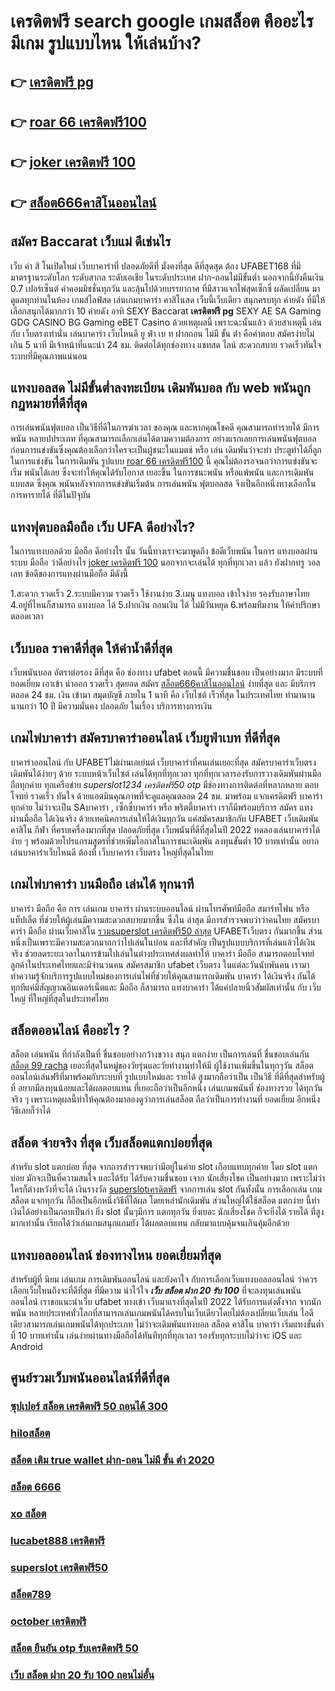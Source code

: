 # เครดิตฟรี search google  เกมสล็อต คืออะไร มีเกม รูปแบบไหน ให้เล่นบ้าง?

## 👉 [เครดิตฟรี pg](https://mabet.net/credit-free-50/)
## 👉 [roar 66 เครดิตฟรี100](https://mabet.net/20-free-100/)
## 👉 [joker เครดิตฟรี 100](https://mabet.net/)
## 👉 [สล็อต666คาสิโนออนไลน์](https://member.mabet.net/?action=login)

## สมัคร Baccarat  เว็บแม่ ดีเช่นไร

เว็บ ค่า สิ โนเปิดใหม่ เว็บบาคาร่าที่ ปลอดภัยดีที่ มั่งคงที่สุด ดีที่สุดสุด ต้อง UFABET168 ที่มีมาตรฐานระดับโลก ระดับสากล ระดับเอเชีย ในระดับประเทศ  ฝาก-ถอนไม่มีขั้นต่ำ  นอกจากนี้ยังคืนเงิน 0.7 เปอร์เซ็นต์ ค่าคอมมิชชั่นทุกวัน  และลุ้นไปด้วยบรรยากาศ ที่มีสาวแจกไพ่สุดเซ็กซี่  ผลัดเปลี่ยน มาดูแลทุกท่านในห้อง เกมส์ไลฟ์สด เล่นเกมบาคาร่า คาสิโนสด เว็บนี้เว็บเดียว สนุกครบทุก ค่ายดัง ที่มีให้เลือกสนุกได้มากกว่า 10 ค่ายดัง  อาทิ  SEXY Baccarat **เครดิตฟรี pg** SEXY AE SA Gaming GDG CASINO BG Gaming eBET Casino ด้วยเหตุผลนี้ เพราะฉะนั้นแล้ว ด้วยสาเหตุนี้ เล่นกับ เว็บตรงเท่านั่น เล่นบาคาร่า เว็บไหนดี  ยู ฟ่า เบ ท ฝากถอน ไม่มี ขั้น ต่ํา  คือคำตอบ สมัครง่ายไม่เกิน 5 นาที มีเจ้าหน้าที่แนะนำ 24 ชม. ติดต่อได้ทุกช่องทาง แชทสด ไลน์ สะดวกสบาย รวดเร็วทันใจระบบที่มีคุณภาพแน่นอน


##  แทงบอลสด ไม่มีขั้นต่ำลงทะเบียน เดิมพันบอล กับ web พนันถูกกฎหมายที่ดีที่สุด

 การเล่นพนันฟุตบอล เป็นวิธีที่ดีในการฆ่าเวลา ของคุณ และหากคุณโชคดี คุณสามารถทำรายได้  มีการพนัน หลายปประเภท ที่คุณสามารถเลือกเล่นได้ตามความต้องการ  อย่างแรกเลยการเล่นพนันฟุตบอล ก่อนการแข่งขันซึ่งคุณต้องเลือกว่าใครจะเป็นผู้ชนะในแมตช์ หรือ เล่น เดิมพันว่าจะทำ ประตูทำได้กี่ลูกในการแข่งขัน ในการเดิมพัน รูปแบบ [roar 66 เครดิตฟรี100](https://mabet.net/) นี้ คุณไม่ต้องรอจนกว่าการแข่งขันจะเริ่ม  พนันได้เลย ซึ่งจะทำให้คุณได้รับโอกาส เยอะขึ้น ในการชนะพนัน หรือแพ้พนัน  และการเดิมพันแบบสด  ซึ่งคุณ พนันหลังจากการแข่งขันเริ่มต้น  การเล่นพนัน ฟุตบอลสด จึงเป็นอีกหนึ่งทางเลือกในการหารายได้ ที่ดีในปัจุบัน

##  แทงฟุตบอลมือถือ  เว็บ UFA  ดีอย่างไร?

ในการแทงบอลด้วย มือถือ ดีอย่างไร  นั้น วันนี้ทางเราจะมาพูดถึง ข้อดีเว็บพนัน ในการ แทงบอลผ่านระบบ มือถือ ว่าดีอย่างไร [joker เครดิตฟรี 100](https://member.mabet.net/?action=login) นอกจากจะเล่นได้  ทุกที่ทุกเวลา แล้ว ยังฝากทรู วอลเลท  ข้อดีของการแทงผ่านมือถือ มีดังนี้

1.สะดวก รวดเร็ว
2.ระบบมีความ  รวดเร็ว ใช้งานง่าย
3.เมนู แทงบอล เข้าใจง่าย รองรับภาษาไทย
4.อยู่ที่ไหนก็สามารถ แทงบอล ได้
5.ฝากเงิน ถอนเงิน ได้  ไม่มีวันหยุด
6.พร้อมทีมงาน ให้คำปรึกษาตลอดเวลา


## เว็บบอล ราคาดีที่สุด ให้ค่าน้ำดีที่สุด

 เว็บพนันบอล   อัตราต่อรอง  ดีที่สุด  คือ   ช่องทาง ufabet   ตอนนี้  มีความชื่นชอบ  เป็นอย่างมาก มีระบบที่ยอดเยี่ยม   เอาเข้า  นำออก รวดเร็ว   สุดยอด  สมัคร  [สล็อต666คาสิโนออนไลน์](https://bio.link/tisawago) ง่ายที่สุด  และ มีบริการ   ตลอด 24 ชม.  เงิน   เข้ามา   สมุดบัญชี  ภายใน  1 นาที   คือ   เว็บไซต์   เร็วที่สุด  ในประเทศไทย  ทำมานาน   นานกว่า 10 ปี มีความมั่นคง ปลอดภัย ในเรื่อง  บริการทางการเงิน

##  เกมไพ่บาคาร่า  สมัครบาคาร่าออนไลน์  เว็บยูฟ่าเบท ที่ดีที่สุด

บาคาร่าออนไลน์ กับ UFABETไม่ผ่านเอเย่นต์   เว็บบาคาร่าที่คนเล่นเยอะที่สุด สมัครบาคาร่าเว็บตรง เดิมพันได้ง่ายๆ ด้วย ระบบหน้าเว็บไซต์ เล่นได้ทุกที่ทุกเวลา ทุกที่ทุกเวลารองรับการวางเดิมพันผ่านมือถือทุกค่าย ทุกเครือข่าย *superslot1234 เครดิตฟรี50 otp* มีช่องทางการติดต่อที่หลากหลาย ตอบโจทย์ รวดเร็ว ทันใจ ด้วยแอดมินคุณภาพที่จะดูแลคุณตลอด 24 ชม. มาพร้อม แจกเครดิตฟรี บาคาร่า  ทุกค่าย ไม่ว่าจะเป็น SAบาคาร่า , เซ็กซี่บาคาร่า หรือ พริตตี้บาคาร่า เราก็มีพร้อมบริการ สมัคร แทง  ผ่านมือถือ ได้เงินจริง ด้วยเทคนิคการเล่นให้ได้เงินทุกวัน แค่สมัครสมาชิกกับ UFABET เว็บเดิมพันคาสิโน กีฬา ที่ครบเครื่องมากที่สุด ปลอดภัยที่สุด เว็บพนันที่ดีที่สุดในปี 2022 ทดลองเล่นบาคาร่าได้ง่าย ๆ พร้อมด้วยโปรแกรมสูตรที่ช่วยเพิ่มโอกาสในการชนะเดิมพัน ลงทุนขั้นต่ำ 10 บาทเท่านั้น อยากเล่นบาคาร่าเว็บไหนดี ต้องที่ เว็บบาคาร่า  เว็บตรง ใหญ่ที่สุดในไทย


##  เกมไพ่บาคาร่า บนมือถือ เล่นได้ ทุกนาที 

บาคาร่า มือถือ คือ การ เล่นเกม  บาคาร่า ผ่านระบบออนไลน์ ผ่านโทรศัพท์มือถือ สมาร์ทโฟน หรือ แท็ปเล็ต ที่ช่วยให้ผู้เล่นมีความสะดวกสบายมากขึ้น ซึ่งใน  ล่าสุด  มีการสำรวจพบว่าว่าคนไทย สมัครบาคาร่า มือถือ ผ่านเว็บคาสิโน [รวมsuperslot เครดิตฟรี50 ล่าสุด](https://mabet.net/20-free-100/) UFABETเว็บตรง  กันมากขึ้น ส่วนหนึ่งเป็นเพราะมีความสะดวกมากกว่าไปเล่นในบ่อน และที่สำคัญ เป็นรูปแบบบริการที่เล่นแล้วได้เงินจริง ช่วยลดระยะเวลาในการข้ามไปเล่นในต่างประเทศส่งผลทำให้ บาคาร่า มือถือ สามารถตอบโจทย์ลูกค้าในประเทศไทยและมีจำนวนคน สมัครสมาชิก ufabet เว็บตรง  ในแต่ละวันนับพันคน เรามาทำความรู้จักบริการรูปแบบใหม่ของการเล่นไพ่ที่ช่วยให้คุณสามารถเดิมพัน บาคาร่า ได้เงินจริง กันได้ทุกทีแค่มีสัญญาณอินเตอร์เน็ตและ มือถือ ก็สามารถ แทงบาคาร่า ได้แค่ปลายนิ้วสัมผัสเท่านั้น กับ  เว็บใหญ่ ที่ใหญ่ที่สุดในประเทศไทย


## สล็อตออนไลน์ คืออะไร ?

สล็อต   เล่นพนัน ที่กำลังเป็นที่ ชื่นชอบอย่างกว้างขวาง สนุก  แตกง่าย  เป็นการเล่นที่ ชื่นชอบเล่นกัน [สล็อต 99 racha](https://mabet.net/credit-free-50/) เยอะที่สุดในหมู่ของวัยรุ่นและวัยทำงานทำให้มี ผู้ใช้งานเพิ่มขึ้นในทุกๆวัน  สล็อตออนไลน์เล่นฟรีที่มาพร้อมกับระบบที่ รูปแบบใหม่และ รายได้ สูงมากถือว่าเป็น เป็นวิธี ที่ดีที่สุดสำหรับผู้ที่ อยากมีลงทุนน้อยและได้ผลตอบแทน ที่เยอะถือว่าเป็นอีกหนึ่ง เล่นเกมพนันที่ ช่องทางรวย ได้ทุกวันจริง ๆ เพราะเหตุผลนี้ทำให้คุณต้องมาลองดูว่าการเล่นสล็อต ถือว่าเป็นการทำงานที่ ยอดเยี่ยม อีกหนึ่งวิธีเลยก็ว่าได้

## สล็อต  จ่ายจริง ที่สุด เว็บสล็อตแตกบ่อยที่สุด

สำหรับ slot  แตกบ่อย ที่สุด จากการสำรวจพบว่ามีอยู่ในค่าย slot เกือบแทบทุกค่าย โดย slot  แตกบ่อย  มักจะเป็นที่ความสนใจ และได้รับ ได้รับความชื่นชอบ เจาก นักเสี่ยงโชค เป็นอย่างมาก  เพราะไม่ว่าใครก็ต่างหวังที่จะได้ เงินรางวัล [superslotเครดิตฟรี](https://member.mabet.net/?action=login)  จากการเล่น slot กันทั้งนั้น การเลือกเล่น เกมสล็อต แจกทุกวัน ก็ถือเป็นอีกหนึ่งวิธีที่ได้ผล โดยเหล่านักเดิมพัน  ส่วนใหญ่ได้ใช้สล็อต แตกง่าย นี้ทำเงินได้อย่างเป็นกอบเป็นกำ ยิ่ง slot นั้นๆมีการ แตกทุกวัน  ยิ่งเยอะ นักเสี่ยงโชค ก็จะยิ่งได้ รายได้ ที่สูงมากเท่านั้น เรียกได้ว่าเล่นเกมสนุกแถมยัง ได้ผลตอบแทน กลับมาแบบคุ้มจนเกินคุ้มอีกด้วย


## แทงบอลออนไลน์ ช่องทางไหน ยอดเยี่ยมที่สุด 

สำหรับผู้ที่ นิยม เล่นเกม การเดิมพันออนไลน์ และยังคาใจ กับการเลือกเว็บแทงบอลออนไลน์ ว่าควรเลือกเว็บไหนถึงจะที่ดีที่สุด  ที่มีความ น่าไว้ใจ ***เว็บ สล็อต ฝาก 20 รับ 100*** ที่จะลงทุนเล่นพนันออนไลน์ เราขอแนะนำเว็บ ufabet ทางเข้า  เว็บมาแรงที่สุดในปี 2022 ได้รับการแต่งตั้งจาก จากนักพนัน หลายประเทศทั่วโลกที่สามารถเล่นเกมพนันได้ครบในเว็บเดียวโดยไม่ต้องเปลี่ยนเว็บเล่น ไอดีเดียวสามารถเล่นเกมพนันได้ทุกประเภท ไม่ว่าจะเดิมพันแทงบอล สล็อต คาสิโน บาคาร่า เริ่มแทงขั้นต่ำที่ 10 บาทเท่านั้น เล่นง่ายผ่านทางมือถือได้ทันทีทุกที่ทุกเวลา รองรับทุกระบบไม่ว่าจะ  iOS และ Android 


## ศูนย์รวมเว็บพนันออนไลน์ที่ดีที่สุด

### [ซุปเปอร์ สล็อต เครดิตฟรี 50 ถอนได้ 300](https://atom.io/themes/สมัครฟรีเครดิต%20สล็อต%20โอน%20ผ่าน%20วอ%20เลท%20008%20สล็อต%20PG%2020รับ100%20เว็บตรง100%)
### [hiloสล็อต](https://atom.io/themes/สมัครฟรีเครดิต%20เครดิตฟรี%20กดรับเอง%20ได้จริง%20008%20สล็อต%20PG%2020รับ100%20เว็บตรง100%)
### [สล็อต เติม true wallet ฝาก-ถอน ไม่มี ขั้น ต่ํา 2020](https://atom.io/themes/สมัครฟรีเครดิต%20superslot%20เครดิตฟรี%2050%20ยืนยันเบอร์ล่าสุด%20008%20สล็อต%20PG%2020รับ100%20เว็บตรง100%)
### [สล็อต 6666](https://atom.io/themes/สมัครฟรีเครดิต%20ufa356สล็อต%20008%20สล็อต%20PG%2020รับ100%20เว็บตรง100%)
### [xo สล็อต](https://atom.io/themes/สมัครฟรีเครดิต%20เข้า%20สู่ระบบ%20สล็อต%20666%20008%20สล็อต%20PG%2020รับ100%20เว็บตรง100%)
### [lucabet888 เครดิตฟรี](https://atom.io/themes/สมัครฟรีเครดิต%20สล็อต666คาสิโนออนไลน์%20008%20สล็อต%20PG%2020รับ100%20เว็บตรง100%)
### [superslot เครดิตฟรี50](https://atom.io/themes/สมัครฟรีเครดิต%20สล็อต585%20008%20สล็อต%20PG%2020รับ100%20เว็บตรง100%)
### [สล็อต789](https://atom.io/themes/สมัครฟรีเครดิต%20เครดิตฟรี%20100%20บาท%20กดรับเอง%20008%20สล็อต%20PG%2020รับ100%20เว็บตรง100%)
### [october เครดิตฟรี](https://atom.io/themes/สมัครฟรีเครดิต%20joker%20สล็อต8888%20008%20สล็อต%20PG%2020รับ100%20เว็บตรง100%)
### [สล็อต ยืนยัน otp รับเครดิตฟรี 50](https://atom.io/themes/สมัครฟรีเครดิต%20b2y%20เครดิตฟรี30%20008%20สล็อต%20PG%2020รับ100%20เว็บตรง100%)
### [เว็บ สล็อต ฝาก 20 รับ 100 ถอนไม่อั้น](https://atom.io/themes/สมัครฟรีเครดิต%20สล็อต777ฟรีเครดิต100%20008%20สล็อต%20PG%2020รับ100%20เว็บตรง100%)